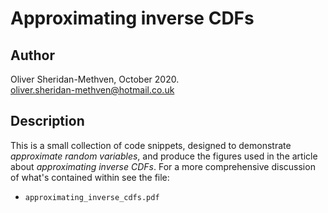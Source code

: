 # Approximating inverse CDFs

## Author

Oliver Sheridan-Methven, October 2020.  
[oliver.sheridan-methven@hotmail.co.uk](mailto:oliver.sheridan-methven@hotmail.co.uk)  

## Description

This is a small collection of code snippets, designed to demonstrate
*approximate random variables*, and produce the figures used in the 
article about *approximating inverse CDFs*. For a more comprehensive
discussion of what's contained within see the file:

 * `approximating_inverse_cdfs.pdf`	
